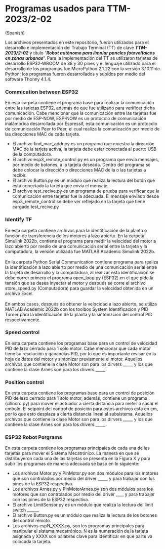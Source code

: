 
# Programas usados para TTM-2023/2-02
(Spanish)<br>
<p style = "font-family: Verdana, font-size = 12, text-align: justify">
Los archivos presentados en este repositorio, fueron utilizados para el desarrollo e implementación del Trabajo Terminal (TT) de clave <strong><em>TTM-2023/2-02</em></strong> y título “<strong><em>Robot autónomo para limpiar paneles fotovoltaicos en zonas urbanas</em></strong>”. Para la implementación del TT se utilizaron tarjetas de desarrollo ESP32-WROOM de 38 y 30 pines y el lenguaje utilizado para el desarrollo de los programas fue MicroPython 2.1.22 con la versión 3.10.11 de Python; los programas fueron desarrollados y subidos por medio del software Thonny 4.1.4. 
</p>

<h3>Commication between ESP32</h3>
<p>
En esta carpeta contiene el programa base para realizar la comunicación entre las tarjetas ESP32, además de que fue utilizado para verificar dicha comunicación. Cabe mencionar que la comunicación entre las tarjetas fue por medio de ESP-NOW, ESP-NOW es un protocolo de comunicación inalámbrica desarrollada por Espressif, esta comunicación es un protocolo de comunicación Peer to Peer, el cual realiza la comunicación por medio de las direcciones MAC de cada tarjeta.
  <ul>
    <li>El archivo find_mac_addr.py es un programa que muestra la dirección MAC de la tarjeta activa, la tarjeta debe estar    conectada al puerto USB de la computadora. </li>
    <li>El archivo esp3_remote_control.py es un programa que envía mensajes, por medio de botones, a la tarjeta deseada. Dentro del programa se debe colocar la dirección o direcciones MAC de la o las tarjetas a recibir.</li>
    <li>El archivo Button.py es un módulo que realiza la lectura del botón que está conectado la tarjeta que envía el mensaje.</li>
    <li>El archivo test_recive.py es un programa de prueba para verificar que la comunicación entre tarjetas fue la adecuada. El mensaje enviado desde esp3_remote_control se debe ver reflejado en la tarjeta que tiene cargado test_recive.py</li>
  </ul>
</p>

<h3>Identify TF</h3>
<p>
En esta carpeta contiene archivos para la identificación de la planta o función de transferencia de los motores a lazo abierto. En la carpeta Simulink 2022b, contiene el programa para medir la velocidad del motor a lazo abierto por medio de una comunicación serial entre la tarjeta y la computadora, la versión utilizada fue MATLAB Academic Simulink 2022b.<br><br>
En la carpeta Python Serial Communication contiene programa para realiza la identificación a lazo abierto por medio de una comunicación serial entre la tarjeta de desarrollo y la computadora, al realizar esta identificación se debe correr primero el programa open_loop.py (ESP32) en el que pide la tensión que se desea inyectar al motor y después se corre el archivo store_speed.py (Computadora) para guardar la velocidad obtenida en un archivo Excel. <br><br>
En ambos casos, después de obtener la velocidad a lazo abierto, se utiliza MATLAB Academic 2022b con los toolbox System Identificacion y PID Turner para la identificación de la planta y la sintonizcion del control PID respectivamente.
</p>



<h3>Speed control</h3>
<p>
En esta carpeta contiene los programas base para un control de velocidad PID de lazo cerrado para 1 solo motor. Cabe mencionar que cada motor tiene su resolución y ganancias PID, por lo que es importante revisar en la hoja de datos del motor y sintonizar previamente el motor. Aquellos archivos que contiene la clase Motor son para los dirvers  _____ y los que contiene la clase Arnes son para los drivers _____.
</p>
<h3>Position control</h3>
<p>
En esta carpeta contiene los programas base para un control de posición PID de lazo cerrado para 1 solo motor, además, contiene un programa (cilincro.py) para mover el actuador a cierta distancia para meter o sacar el embolo. El setpoint del control de posición para estos archivos esta en cm, por lo que esto desplaza a cierta distancia lineal al subsistema. Aquellos archivos que contiene la clase Motor son para los dirvers  _____ y los que contiene la clase Arnes son para los drivers _____.
</p>

<h3>ESP32 Robot Porgrams</h3>
<p style = "font-family: Arial, font-size = 12">
En esta carpeta contiene los programas principales de cada una de las tarjetas para mover el Sistema Mecatrónico. La manera en que se distribuyeron cada una de las tarjetas se presenta en la Figura X y para subir los programas de manera adecuada se basó en lo siguiente: 
  <ul>
    <li>Los archivos Motor.py y PinMotor.py son dos módulos para los motores que son controlados por medio del driver _____ y para trabajar con los pines de la ESP32 respectiva.</li>
    <li>Los archivos Arnes.py y PinMotorArnes.py son dos módulos para los motores que son controlados por medio del driver ____ y para trabajar con los pines de la ESP32 respectiva.</li>
    <li>El archivo LimitSensor.py es un módulo que realiza la lectura del limit switch ______</li>
    <li>El archivo Button.py es un módulo que realiza la lectura de los botones del control remoto.</li>
    <li>Los archivos espN_XXXX.py, son los programas principales para manipular el sistema mecatrónico. N es la numeración de la tarjeta asignada y XXXX son palabras clave para identificar en que parte va colocada la tarjeta.</li>
  </ul>
</p>




